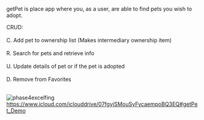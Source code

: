 getPet is place app where you, as a user, are able to find pets you wish to adopt.

CRUD:<br></br>
C. Add pet to ownership list (Makes intermediary ownership item)<br></br>
R. Search for pets and retrieve info<br></br>
U. Update details of pet or if the pet is adopted<br></br>
D. Remove from Favorites<br></br>

![phase4excelfing](https://github.com/kris-panko/getPet/assets/139454639/5edb7536-20ab-4af2-89d9-48081e06df32)
https://www.icloud.com/iclouddrive/07fgyjSMouSyFycaempoBQ3EQ#getPet_Demo
